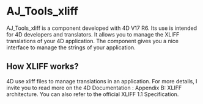 # AJ_Tools_xliff

AJ_Tools_xliff is a component developed with 4D V17 R6. Its use is intended for 4D developers and translators. It allows you to manage the XLIFF translations of your 4D application.
The component gives you a nice interface to manage the strings of your application.

## How XLIFF works?
4D use xliff files to manage translations in an application. For more details, I invite you to read more on the 4D Documentation : Appendix B: XLIFF architecture.
You can also refer to the official XLIFF 1.1 Specification.
